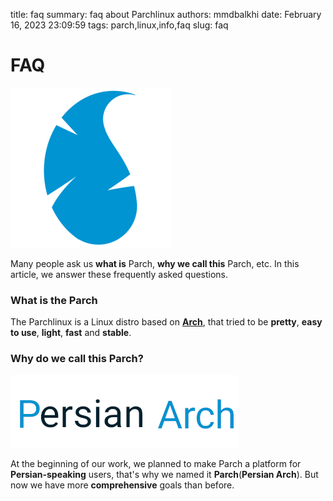 title: faq
summary: faq about Parchlinux
authors: mmdbalkhi
date: February 16, 2023 23:09:59
tags: parch,linux,info,faq
slug: faq




# FAQ

![logo](/images/parchlinux_logo.png)

Many people ask us **what is** Parch, **why we call this** Parch, etc. In this article, we answer these frequently asked questions.

### What is the Parch

The Parchlinux is a Linux distro based on **[Arch](https://archlinux.org)**, that tried to be **pretty**, **easy to use**, **light**, **fast** and **stable**.

### Why do we call this Parch?

![persian arch](/images/persian_arch.png)

At the beginning of our work, we planned to make Parch a platform for **Persian-speaking** users, that's why we named it **Parch**(**Persian Arch**). But now we have more **comprehensive** goals than before.

<!-- in progress -->

